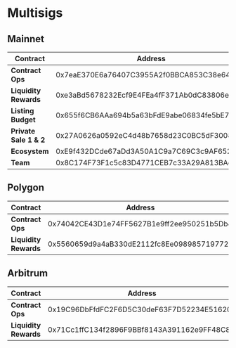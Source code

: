 # Multisigs

## Mainnet

| Contract               | Address                                    |
| ---------------------- | ------------------------------------------ |
| **Contract Ops**       | 0x7eaE370E6a76407C3955A2f0BBCA853C38e6454E |
| **Liquidity Rewards**  | 0xe3aBd5678232Ecf9E4FEa4fF371Ab0dC83806e51 |
| **Listing Budget**     | 0x655f6CB6AAa694b5a63bFdE9abe06834fe5bE733 |
| **Private Sale 1 & 2** | 0x27A0626a0592eC4d48b7658d23C0BC5dF3008D08 |
| **Ecosystem**          | 0xE9f432DCde67aDd3A50A1C9a7C69C3c9AF652288 |
| **Team**               | 0x8C174F73F1c5c83D4771CEB7c33A29A813BAc9B5 |

## Polygon

| Contract              | Address                                    |
| --------------------- | ------------------------------------------ |
| **Contract Ops**      | 0x74042CE43D1e74FF5627B1e9ff2ee950251b5Db4 |
| **Liquidity Rewards** | 0x5560659d9a4aB330dE2112fc8Ee0989857197728 |

## Arbitrum <a href="#polygon" id="polygon"></a>

| Contract              | Address                                    |
| --------------------- | ------------------------------------------ |
| **Contract Ops**      | 0x19C96DbFfdFC2F6D5C30deF63F7D52234E516202 |
| **Liquidity Rewards** | 0x71Cc1ffC134f2896F9BBf8143A391162e9FF48C8 |

​
